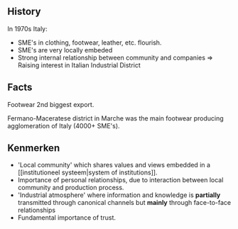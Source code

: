 ## History
In 1970s Italy:
- SME's in clothing, footwear, leather, etc. flourish.
- SME's are very locally embeded
- Strong internal relationship between community and companies
=> Raising interest in Italian Industrial District

## Facts
Footwear 2nd biggest export.

Fermano-Maceratese district in Marche was the main footwear producing agglomeration of Italy (4000+ SME's).


## Kenmerken
- 'Local community' which shares values and views embedded in a [[institutioneel systeem|system of institutions]].
- Importance of personal relationships, due to interaction between local community and production process.
- 'Industrial atmosphere' where information and knowledge is **partially** transmitted through canonical channels but **mainly** through face-to-face relationships
- Fundamental importance of trust.
